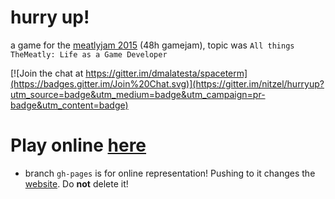# hurry up!
a game for the [meatlyjam 2015](http://www.meatlyjam.com/) (48h gamejam), topic was `All things TheMeatly:
Life as a Game Developer`

[![Join the chat at https://gitter.im/dmalatesta/spaceterm](https://badges.gitter.im/Join%20Chat.svg)](https://gitter.im/nitzel/hurryup?utm_source=badge&utm_medium=badge&utm_campaign=pr-badge&utm_content=badge)
# Play online [here](http://nitzel.github.io/hurryup)
- branch `gh-pages` is for online representation! Pushing to it changes the [website](http://nitzel.github.io/hurryup). Do **not** delete it!
